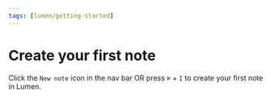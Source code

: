 ```yaml
---
tags: [lumen/getting-started]
---
```


# Create your first note

Click the `New note` icon in the nav bar OR press `⌘` + `I` to create your first note in Lumen.

